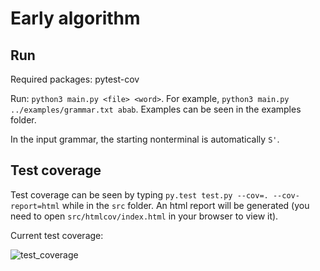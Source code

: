 # Early algorithm

## Run

Required packages: pytest-cov

Run: `python3 main.py <file> <word>`. For example, `python3 main.py ../examples/grammar.txt abab`. Examples can be seen in the examples folder.

In the input grammar, the starting nonterminal is automatically `S'`.

## Test coverage

Test coverage can be seen by typing `py.test test.py --cov=. --cov-report=html` while in the `src` folder. An html report will be generated (you need to open `src/htmlcov/index.html` in your browser to view it).

Current test coverage:

![test_coverage](https://sun9-55.userapi.com/impg/J9SWMLwl2eiB83H5lXo-FLo5msyA74dwvuWcoQ/nYgWrZmhxgM.jpg?size=527x315&quality=96&sign=53eb2979c5a87a6c5bf46889ffa89dd7&type=album)


